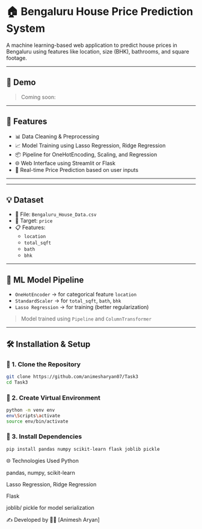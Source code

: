 # 🏠 Bengaluru House Price Prediction System

A machine learning-based web application to predict house prices in Bengaluru using features like location, size (BHK), bathrooms, and square footage.

---

## 🚀 Demo

> Coming soon: []()

---

## 📌 Features

- 📊 Data Cleaning & Preprocessing
- 📈 Model Training using Lasso Regression, Ridge Regression
- 📦 Pipeline for OneHotEncoding, Scaling, and Regression
- 🌐 Web Interface using Streamlit or Flask
- 🔮 Real-time Price Prediction based on user inputs

---


---

## 💡 Dataset

- 📂 File: `Bengaluru_House_Data.csv`
- 🎯 Target: `price`
- 📋 Features:
  - `location`
  - `total_sqft`
  - `bath`
  - `bhk`

---

## 🧪 ML Model Pipeline

- `OneHotEncoder` → for categorical feature `location`
- `StandardScaler` → for `total_sqft`, `bath`, `bhk`
- `Lasso Regression` → for training (better regularization)

> Model trained using `Pipeline` and `ColumnTransformer`

---

## 🛠️ Installation & Setup

### 🔧 1. Clone the Repository

```bash
git clone https://github.com/animesharyan07/Task3
cd Task3
```
### 🔧 2. Create Virtual Environment
```bash
python -m venv env
env\Scripts\activate      
source env/bin/activate 
```
### 🔧 3. Install Dependencies
```bash
pip install pandas numpy scikit-learn flask joblib pickle
```

🌐 Technologies Used
Python 

pandas, numpy, scikit-learn

Lasso Regression, Ridge Regression

Flask 

joblib/ pickle for model serialization  


✍️ Developed by
👨‍💻 [Animesh Aryan]
